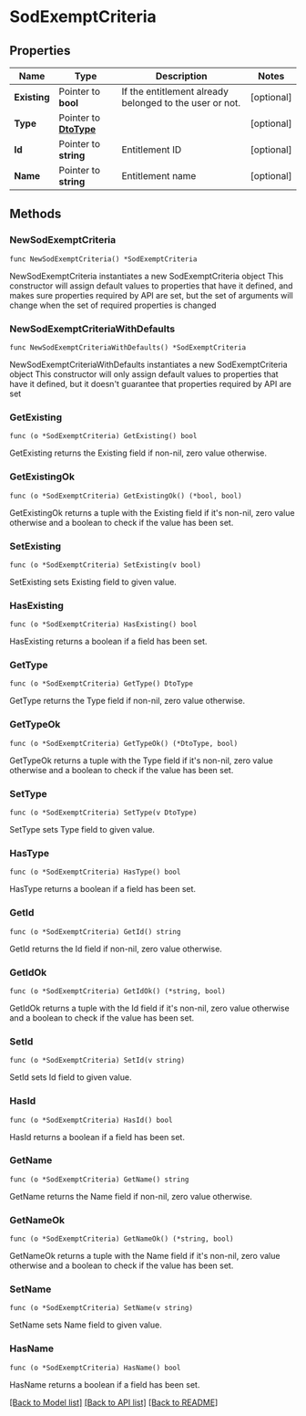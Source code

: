 # SodExemptCriteria

## Properties

Name | Type | Description | Notes
------------ | ------------- | ------------- | -------------
**Existing** | Pointer to **bool** | If the entitlement already belonged to the user or not. | [optional] 
**Type** | Pointer to [**DtoType**](DtoType.md) |  | [optional] 
**Id** | Pointer to **string** | Entitlement ID | [optional] 
**Name** | Pointer to **string** | Entitlement name | [optional] 

## Methods

### NewSodExemptCriteria

`func NewSodExemptCriteria() *SodExemptCriteria`

NewSodExemptCriteria instantiates a new SodExemptCriteria object
This constructor will assign default values to properties that have it defined,
and makes sure properties required by API are set, but the set of arguments
will change when the set of required properties is changed

### NewSodExemptCriteriaWithDefaults

`func NewSodExemptCriteriaWithDefaults() *SodExemptCriteria`

NewSodExemptCriteriaWithDefaults instantiates a new SodExemptCriteria object
This constructor will only assign default values to properties that have it defined,
but it doesn't guarantee that properties required by API are set

### GetExisting

`func (o *SodExemptCriteria) GetExisting() bool`

GetExisting returns the Existing field if non-nil, zero value otherwise.

### GetExistingOk

`func (o *SodExemptCriteria) GetExistingOk() (*bool, bool)`

GetExistingOk returns a tuple with the Existing field if it's non-nil, zero value otherwise
and a boolean to check if the value has been set.

### SetExisting

`func (o *SodExemptCriteria) SetExisting(v bool)`

SetExisting sets Existing field to given value.

### HasExisting

`func (o *SodExemptCriteria) HasExisting() bool`

HasExisting returns a boolean if a field has been set.

### GetType

`func (o *SodExemptCriteria) GetType() DtoType`

GetType returns the Type field if non-nil, zero value otherwise.

### GetTypeOk

`func (o *SodExemptCriteria) GetTypeOk() (*DtoType, bool)`

GetTypeOk returns a tuple with the Type field if it's non-nil, zero value otherwise
and a boolean to check if the value has been set.

### SetType

`func (o *SodExemptCriteria) SetType(v DtoType)`

SetType sets Type field to given value.

### HasType

`func (o *SodExemptCriteria) HasType() bool`

HasType returns a boolean if a field has been set.

### GetId

`func (o *SodExemptCriteria) GetId() string`

GetId returns the Id field if non-nil, zero value otherwise.

### GetIdOk

`func (o *SodExemptCriteria) GetIdOk() (*string, bool)`

GetIdOk returns a tuple with the Id field if it's non-nil, zero value otherwise
and a boolean to check if the value has been set.

### SetId

`func (o *SodExemptCriteria) SetId(v string)`

SetId sets Id field to given value.

### HasId

`func (o *SodExemptCriteria) HasId() bool`

HasId returns a boolean if a field has been set.

### GetName

`func (o *SodExemptCriteria) GetName() string`

GetName returns the Name field if non-nil, zero value otherwise.

### GetNameOk

`func (o *SodExemptCriteria) GetNameOk() (*string, bool)`

GetNameOk returns a tuple with the Name field if it's non-nil, zero value otherwise
and a boolean to check if the value has been set.

### SetName

`func (o *SodExemptCriteria) SetName(v string)`

SetName sets Name field to given value.

### HasName

`func (o *SodExemptCriteria) HasName() bool`

HasName returns a boolean if a field has been set.


[[Back to Model list]](../README.md#documentation-for-models) [[Back to API list]](../README.md#documentation-for-api-endpoints) [[Back to README]](../README.md)


